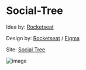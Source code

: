 # Social-Tree

<p/>Idea by: <a href="https://efficient-sloth-d85.notion.site/Desafio-Social-Tree-a4008e467a3248c4b05c97cf78aea44f#8e29701d16514d29b49558efbc1752c0" target="_blank">Rocketseat</a><p>
<p/>Design by: <a href="https://www.rocketseat.com.br/" target="_blank">Rocketseat</a> / <a href="https://www.figma.com/file/yi1ycIyAW8QiGiX9bMFHkU/DD-%2F-Social-links/duplicate" target="_blank">Figma</a><p>
<p/>Site: <a href="https://orionth1.github.io/Social-Tree/">Social Tree<a/><p>

![image](https://user-images.githubusercontent.com/95851792/188257343-9f44e05f-ae9c-4cfb-8cfd-87acc46f1d5f.png)
